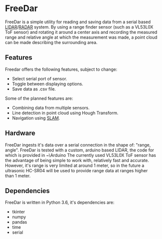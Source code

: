 # FreeDar
FreeDar is a simple utility for reading and saving data from a serial based [LIDAR](https://en.wikipedia.org/wiki/Lidar)/[RADAR](https://en.wikipedia.org/wiki/Radar) system.
By using a range finder sensor (such as a VL53L0X ToF sensor) and rotating it around a center axis and recording the measured range and relative angle at which the measurement was made, a point cloud can be made describing the surrounding area.

## Features
Freedar offers the following features, subject to change:

* Select serial port of sensor.
* Toggle between displaying options.
* Save data as .csv file.

Some of the planned features are:

* Combining data from multiple sensors.
* Line detection in point cloud using Hough Transform.
* Navigation using [SLAM](https://en.wikipedia.org/wiki/Simultaneous_localization_and_mapping).

## Hardware
FreeDar ingests it's data over a serial connection in the shape of: "range, angle". FreeDar is tested with a custom, arduino based LIDAR, the code for which is provided in ~\Arduino
The currently used VL53L0X ToF sensor has the advantage of being simple to work with, relatively fast and accurate. However, it's range is very limited at around 1 meter, so in the future a ultrasonic HC-SR04 will be used to provide range data at ranges higher than 1 meter.

## Dependencies
FreeDar is written in Python 3.6, it's dependencies are:

* tkinter
* numpy
* pandas
* time
* serial
